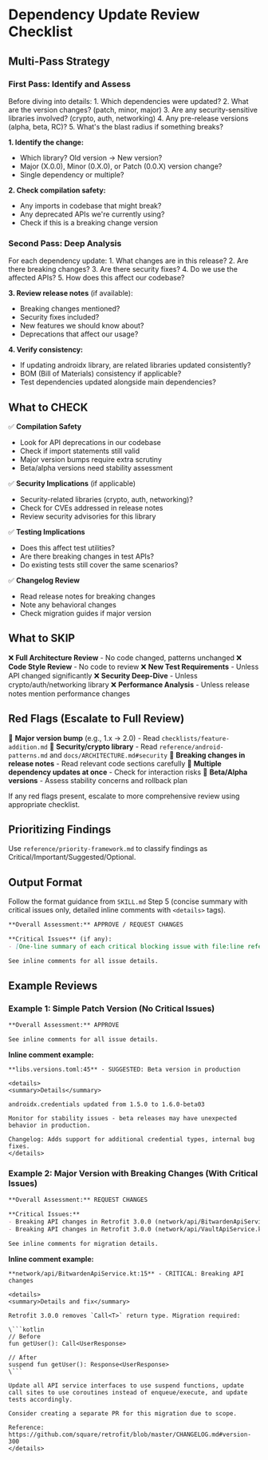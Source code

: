 # Dependency Update Review Checklist

## Multi-Pass Strategy

### First Pass: Identify and Assess

<thinking>
Before diving into details:
1. Which dependencies were updated?
2. What are the version changes? (patch, minor, major)
3. Are any security-sensitive libraries involved? (crypto, auth, networking)
4. Any pre-release versions (alpha, beta, RC)?
5. What's the blast radius if something breaks?
</thinking>

**1. Identify the change:**
- Which library? Old version → New version?
- Major (X.0.0), Minor (0.X.0), or Patch (0.0.X) version change?
- Single dependency or multiple?

**2. Check compilation safety:**
- Any imports in codebase that might break?
- Any deprecated APIs we're currently using?
- Check if this is a breaking change version

### Second Pass: Deep Analysis

<thinking>
For each dependency update:
1. What changes are in this release?
2. Are there breaking changes?
3. Are there security fixes?
4. Do we use the affected APIs?
5. How does this affect our codebase?
</thinking>

**3. Review release notes** (if available):
- Breaking changes mentioned?
- Security fixes included?
- New features we should know about?
- Deprecations that affect our usage?

**4. Verify consistency:**
- If updating androidx library, are related libraries updated consistently?
- BOM (Bill of Materials) consistency if applicable?
- Test dependencies updated alongside main dependencies?

## What to CHECK

✅ **Compilation Safety**
- Look for API deprecations in our codebase
- Check if import statements still valid
- Major version bumps require extra scrutiny
- Beta/alpha versions need stability assessment

✅ **Security Implications** (if applicable)
- Security-related libraries (crypto, auth, networking)?
- Check for CVEs addressed in release notes
- Review security advisories for this library

✅ **Testing Implications**
- Does this affect test utilities?
- Are there breaking changes in test APIs?
- Do existing tests still cover the same scenarios?

✅ **Changelog Review**
- Read release notes for breaking changes
- Note any behavioral changes
- Check migration guides if major version

## What to SKIP

❌ **Full Architecture Review** - No code changed, patterns unchanged
❌ **Code Style Review** - No code to review
❌ **New Test Requirements** - Unless API changed significantly
❌ **Security Deep-Dive** - Unless crypto/auth/networking library
❌ **Performance Analysis** - Unless release notes mention performance changes

## Red Flags (Escalate to Full Review)

🚩 **Major version bump** (e.g., 1.x → 2.0) - Read `checklists/feature-addition.md`
🚩 **Security/crypto library** - Read `reference/android-patterns.md` and `docs/ARCHITECTURE.md#security`
🚩 **Breaking changes in release notes** - Read relevant code sections carefully
🚩 **Multiple dependency updates at once** - Check for interaction risks
🚩 **Beta/Alpha versions** - Assess stability concerns and rollback plan

If any red flags present, escalate to more comprehensive review using appropriate checklist.

## Prioritizing Findings

Use `reference/priority-framework.md` to classify findings as Critical/Important/Suggested/Optional.

## Output Format

Follow the format guidance from `SKILL.md` Step 5 (concise summary with critical issues only, detailed inline comments with `<details>` tags).

```markdown
**Overall Assessment:** APPROVE / REQUEST CHANGES

**Critical Issues** (if any):
- [One-line summary of each critical blocking issue with file:line reference]

See inline comments for all issue details.
```

## Example Reviews

### Example 1: Simple Patch Version (No Critical Issues)

```markdown
**Overall Assessment:** APPROVE

See inline comments for all issue details.
```

**Inline comment example:**
```
**libs.versions.toml:45** - SUGGESTED: Beta version in production

<details>
<summary>Details</summary>

androidx.credentials updated from 1.5.0 to 1.6.0-beta03

Monitor for stability issues - beta releases may have unexpected behavior in production.

Changelog: Adds support for additional credential types, internal bug fixes.
</details>
```

### Example 2: Major Version with Breaking Changes (With Critical Issues)

```markdown
**Overall Assessment:** REQUEST CHANGES

**Critical Issues:**
- Breaking API changes in Retrofit 3.0.0 (network/api/BitwardenApiService.kt)
- Breaking API changes in Retrofit 3.0.0 (network/api/VaultApiService.kt)

See inline comments for migration details.
```

**Inline comment example:**
```
**network/api/BitwardenApiService.kt:15** - CRITICAL: Breaking API changes

<details>
<summary>Details and fix</summary>

Retrofit 3.0.0 removes `Call<T>` return type. Migration required:

\```kotlin
// Before
fun getUser(): Call<UserResponse>

// After
suspend fun getUser(): Response<UserResponse>
\```

Update all API service interfaces to use suspend functions, update call sites to use coroutines instead of enqueue/execute, and update tests accordingly.

Consider creating a separate PR for this migration due to scope.

Reference: https://github.com/square/retrofit/blob/master/CHANGELOG.md#version-300
</details>
```

